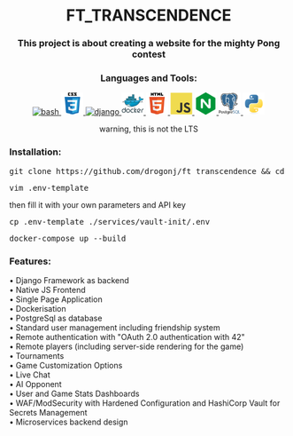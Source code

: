 <h1 align="center">FT_TRANSCENDENCE</h1>

<h3 align="center">This project is about creating a website for the mighty Pong contest</h3>

<h3 align="center">Languages and Tools:</h3>
<p align="center"> <a href="https://www.gnu.org/software/bash/" target="_blank" rel="noreferrer"> <img src="https://www.vectorlogo.zone/logos/gnu_bash/gnu_bash-icon.svg" alt="bash" width="40" height="40"/> </a> <a href="https://www.w3schools.com/css/" target="_blank" rel="noreferrer"> <img src="https://raw.githubusercontent.com/devicons/devicon/master/icons/css3/css3-original-wordmark.svg" alt="css3" width="40" height="40"/> </a> <a href="https://www.djangoproject.com/" target="_blank" rel="noreferrer"> <img src="https://cdn.worldvectorlogo.com/logos/django.svg" alt="django" width="40" height="40"/> </a> <a href="https://www.docker.com/" target="_blank" rel="noreferrer"> <img src="https://raw.githubusercontent.com/devicons/devicon/master/icons/docker/docker-original-wordmark.svg" alt="docker" width="40" height="40"/> </a> <a href="https://www.w3.org/html/" target="_blank" rel="noreferrer"> <img src="https://raw.githubusercontent.com/devicons/devicon/master/icons/html5/html5-original-wordmark.svg" alt="html5" width="40" height="40"/> </a> <a href="https://developer.mozilla.org/en-US/docs/Web/JavaScript" target="_blank" rel="noreferrer"> <img src="https://raw.githubusercontent.com/devicons/devicon/master/icons/javascript/javascript-original.svg" alt="javascript" width="40" height="40"/> </a> <a href="https://www.nginx.com" target="_blank" rel="noreferrer"> <img src="https://raw.githubusercontent.com/devicons/devicon/master/icons/nginx/nginx-original.svg" alt="nginx" width="40" height="40"/> </a> <a href="https://www.postgresql.org" target="_blank" rel="noreferrer"> <img src="https://raw.githubusercontent.com/devicons/devicon/master/icons/postgresql/postgresql-original-wordmark.svg" alt="postgresql" width="40" height="40"/> </a> <a href="https://www.python.org" target="_blank" rel="noreferrer"> <img src="https://raw.githubusercontent.com/devicons/devicon/master/icons/python/python-original.svg" alt="python" width="40" height="40"/> </a> </p>

<p align="center">warning, this is not the LTS</p>

<h3 align="left">Installation:</h3>
<pre>git clone https://github.com/drogonj/ft_transcendence && cd ft_transcendence</pre>
<pre>vim .env-template</pre> then fill it with your own parameters and API key
<pre>cp .env-template ./services/vault-init/.env</pre>
<pre>docker-compose up --build</pre>

<h3 align="left">Features:</h3>
  • Django Framework as backend<br>
  • Native JS Frontend<br>
  • Single Page Application<br>
  • Dockerisation<br>
  • PostgreSql as database<br>
  • Standard user management including friendship system<br>
  • Remote authentication with "OAuth 2.0 authentication with 42"<br>
  • Remote players (including server-side rendering for the game)<br>
  • Tournaments<br>
  • Game Customization Options<br>
  • Live Chat<br>
  • AI Opponent<br>
  • User and Game Stats Dashboards<br>
  • WAF/ModSecurity with Hardened Configuration and HashiCorp Vault for Secrets Management<br>
  • Microservices backend design<br>
<br><br>
<img src="https://i.goopics.net/mpqy63.png" alt="">
<img src="https://i.goopics.net/bd7q2v.png" alt="">
<img src="https://i.goopics.net/nhxy94.png" alt="">
<img src="https://i.goopics.net/9q5qgc.png" alt="">
